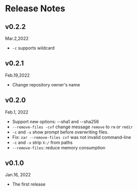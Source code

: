 Release Notes
=============

v0.2.2
------
Mar.2,2022
- `-c` supports wildcard

v0.2.1
------
Feb.19,2022

- Change repository owner's name

v0.2.0
------
Feb.1, 2022

- Support new options: --sha1 and --sha256
- `--remove-files -cvf` change message `remove` to `rm` or `rmdir`
- `-c` and `-x` show prompt before overwriting files.
- Fix: `zar --remove-files cvf` was not invalid command-line
- `-c` and `-x` strip `X:/` from paths
- `--remove-files`: reduce memory consumption

v0.1.0
------
Jan.16, 2022

- The first release

